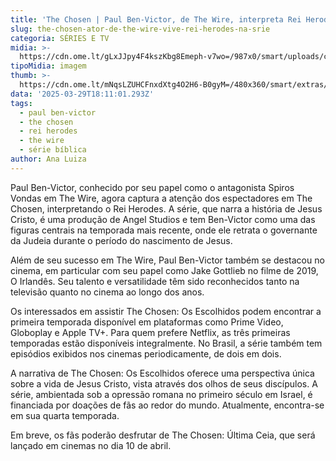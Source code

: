 ```yaml
---
title: 'The Chosen | Paul Ben-Victor, de The Wire, interpreta Rei Herodes na série'
slug: the-chosen-ator-de-the-wire-vive-rei-herodes-na-srie
categoria: SÉRIES E TV
midia: >-
  https://cdn.ome.lt/gLxJJpy4F4kszKbg8Emeph-v7wo=/987x0/smart/uploads/conteudo/fotos/thewirepaul.jpg
tipoMidia: imagem
thumb: >-
  https://cdn.ome.lt/mNqsLZUHCFnxdXtg4O2H6-B0gyM=/480x360/smart/extras/conteudos/thewirepaul.jpg
data: '2025-03-29T18:11:01.293Z'
tags:
  - paul ben-victor
  - the chosen
  - rei herodes
  - the wire
  - série bíblica
author: Ana Luiza
---
```


Paul Ben-Victor, conhecido por seu papel como o antagonista Spiros Vondas em The Wire, agora captura a atenção dos espectadores em The Chosen, interpretando o Rei Herodes. A série, que narra a história de Jesus Cristo, é uma produção de Angel Studios e tem Ben-Victor como uma das figuras centrais na temporada mais recente, onde ele retrata o governante da Judeia durante o período do nascimento de Jesus.

Além de seu sucesso em The Wire, Paul Ben-Victor também se destacou no cinema, em particular com seu papel como Jake Gottlieb no filme de 2019, O Irlandês. Seu talento e versatilidade têm sido reconhecidos tanto na televisão quanto no cinema ao longo dos anos.

Os interessados em assistir The Chosen: Os Escolhidos podem encontrar a primeira temporada disponível em plataformas como Prime Video, Globoplay e Apple TV+. Para quem prefere Netflix, as três primeiras temporadas estão disponíveis integralmente. No Brasil, a série também tem episódios exibidos nos cinemas periodicamente, de dois em dois.

A narrativa de The Chosen: Os Escolhidos oferece uma perspectiva única sobre a vida de Jesus Cristo, vista através dos olhos de seus discípulos. A série, ambientada sob a opressão romana no primeiro século em Israel, é financiada por doações de fãs ao redor do mundo. Atualmente, encontra-se em sua quarta temporada.

Em breve, os fãs poderão desfrutar de The Chosen: Última Ceia, que será lançado em cinemas no dia 10 de abril.
